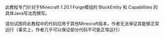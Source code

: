 此教程专门针对于Minecraft 1.20.1 Forge模组的 BlockEntity 和 Capabilities 的具体Java写法而撰写。

请勿试图将此教程中的代码应用于其他Minecraft版本，作者无法保证其能够正常运行（事实上，作者几乎可以保证部分代码不可能正常运行）

